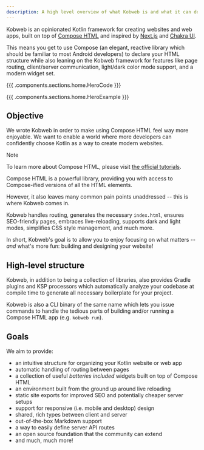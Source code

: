 ```yaml
---
description: A high level overview of what Kobweb is and what it can do.
---
```


Kobweb is an opinionated Kotlin framework for creating websites and web apps, built on top of
[Compose HTML](https://github.com/JetBrains/compose-multiplatform#compose-html) and inspired by [Next.js](https://nextjs.org)
and [Chakra UI](https://chakra-ui.com).

This means you get to use Compose (an elegant, reactive library which should be familiar to most Android developers) to
declare your HTML structure while also leaning on the Kobweb framework for features like page routing, client/server
communication, light/dark color mode support, and a modern widget set.

{{{ .components.sections.home.HeroCode }}}

{{{ .components.sections.home.HeroExample }}}

## Objective

We wrote Kobweb in order to make using Compose HTML feel way more enjoyable. We want to enable a world where more
developers can confidently choose Kotlin as a way to create modern websites.

> [!NOTE]
> To learn more about Compose HTML, please visit [the official tutorials](https://github.com/JetBrains/compose-jb/tree/master/tutorials/HTML/Getting_Started).

Compose HTML is a powerful library, providing you with access to Compose-ified versions of all the HTML elements.

However, it also leaves many common pain points unaddressed -- this is where Kobweb comes in.

Kobweb handles routing, generates the necessary `index.html`, ensures SEO-friendly pages, embraces live-reloading,
supports dark and light modes, simplifies CSS style management, and much more.

In short, Kobweb's goal is to allow you to enjoy focusing on what matters -- *and* what's more fun: building and
designing your website!

## High-level structure

Kobweb, in addition to being a collection of libraries, also provides Gradle plugins and KSP processors which
automatically analyze your codebase at compile time to generate all necessary boilerplate for your project.

Kobweb is also a CLI binary of the same name which lets you issue commands to handle the tedious parts of building
and/or running a Compose HTML app (e.g. `kobweb run`).

## Goals

We aim to provide:

* an intuitive structure for organizing your Kotlin website or web app
* automatic handling of routing between pages
* a collection of useful _batteries included_ widgets built on top of Compose HTML
* an environment built from the ground up around live reloading
* static site exports for improved SEO and potentially cheaper server setups
* support for responsive (i.e. mobile and desktop) design
* shared, rich types between client and server
* out-of-the-box Markdown support
* a way to easily define server API routes
* an open source foundation that the community can extend
* and much, much more!

